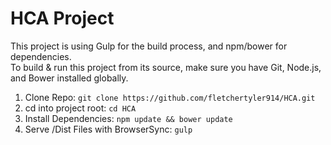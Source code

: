 # HCA Project
This project is using Gulp for the build process, and npm/bower for dependencies.  
To build & run this project from its source, make sure you have Git, Node.js, and Bower installed globally.  

1) Clone Repo: `git clone https://github.com/fletchertyler914/HCA.git`  
2) cd into project root: `cd HCA` 
3) Install Dependencies: `npm update && bower update`
4) Serve /Dist Files with BrowserSync: `gulp`
